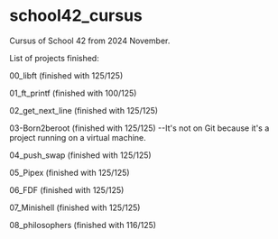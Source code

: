 # school42_cursus
Cursus of School 42 from 2024 November.

List of projects finished:

00_libft (finished with 125/125)

01_ft_printf (finished with 100/125)

02_get_next_line (finished with 125/125)

03-Born2beroot (finished with 125/125) --It's not on Git because it's a project running on a virtual machine.

04_push_swap (finished with 125/125)

05_Pipex (finished with 125/125)

06_FDF (finished with 125/125)

07_Minishell (finished with 125/125)

08_philosophers (finished with 116/125)
